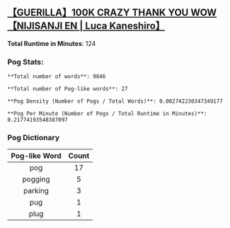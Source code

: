 ## [【GUERILLA】100K CRAZY THANK YOU WOW【NIJISANJI EN | Luca Kaneshiro】](https://www.youtube.com/watch?v=HH8pDDpci58)
**Total Runtime in Minutes**: 124

### **Pog Stats:**

   	**Total number of words**: 9846

   	**Total number of Pog-like words**: 27

   	**Pog Density (Number of Pogs / Total Words)**: 0.002742230347349177

   	**Pog Per Minute (Number of Pogs / Total Runtime in Minutes)**: 0.21774193548387097

### **Pog Dictionary**
**Pog-like Word** | **Count**
:---: | :---:
pog | 17
pogging | 5
parking | 3
pug | 1
plug | 1
